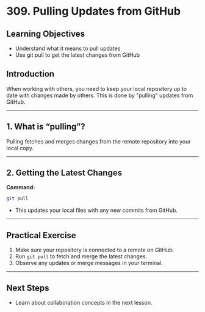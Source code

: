 # 309. Pulling Updates from GitHub

## Learning Objectives

- Understand what it means to pull updates
- Use git pull to get the latest changes from GitHub

## Introduction

When working with others, you need to keep your local repository up to date with changes made by others. This is done by "pulling" updates from GitHub.

---

## 1. What is “pulling”?

Pulling fetches and merges changes from the remote repository into your local copy.

---

## 2. Getting the Latest Changes

**Command:**

```sh
git pull
```

- This updates your local files with any new commits from GitHub.

---

## Practical Exercise

1. Make sure your repository is connected to a remote on GitHub.
2. Run `git pull` to fetch and merge the latest changes.
3. Observe any updates or merge messages in your terminal.

---

## Next Steps

- Learn about collaboration concepts in the next lesson.
